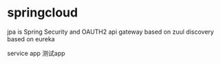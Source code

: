 # springcloud

jpa is Spring Security and OAUTH2
api gateway    based on zuul
discovery based on eureka

service app 测试app  
